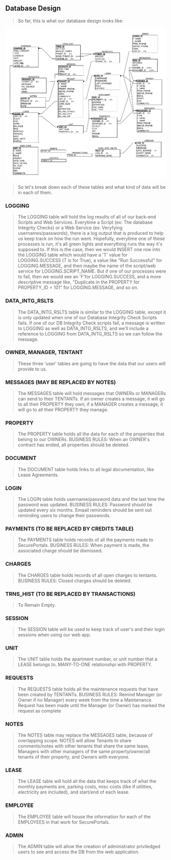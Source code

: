 ## Database Design

> So far, this is what our database design looks like:

![Image](https://github.com/SecurePortals/SecPort-Setup/blob/master/Documentation/PNG/ERD5.2.png)

> So let's break down each of these tables and what kind of data will be in each of them. 

### LOGGING

> The LOGGING table will hold the log results of all of our back-end Scripts and Web Services. Everytime a Script (ex: The database Integrity Checks) or a Web Service (ex: Veryfying usernames/passwords), there is a log output that is produced to help us keep track on how the run went. Hopefully, everytime one of these processes is run, it's all green lights and everything runs the way it's supposed to. If this is the case, then we would INSERT one row into the LOGGING table which would have a 'T' value for LOGGING.SUCCESS (T is for True), a value like "Run Successful" for LOGGING.MESSAGE, and then maybe the name of the script/web service for LOGGING.SCRIPT_NAME. But if one of our processes were to fail, then we would see an 'F'for LOGGING.SUCCESS, and a more descriptive message like, "Duplicate in the PROPERTY for PROPERTY_ID = 101" for LOGGING.MESSAGE, and so on. 

### DATA_INTG_RSLTS

> The DATA_INTG_RSLTS table is similar to the LOGGING table, except it is only updated when one of our Database Integrity Check Scripts fails. If one of our DB Integrity Check scripts fail, a message is written to LOGGING as well as DATA_INTG_RSLTS, and we'll include a reference to LOGGING from DATA_INTG_RSLTS so we can follow the message. 

### OWNER, MANAGER, TENTANT

> These three 'user' tables are going to have the data that our users will provide to us. 

### MESSAGES (MAY BE REPLACED BY NOTES)

> The MESSAGES table will hold messages that OWNERs or MANAGERs can send to their TENTANTs. If an owner creates a message, it will go to all their PROPERTY they own; if a MANAGER creates a message, it will go to all their PROPERTY they manage.

### PROPERTY

> The PROPERTY table holds all the data for each of the properties that belong to our OWNERs. BUSINESS RULES: When an OWNER's contract has ended, all properties should be deleted. 

### DOCUMENT

> The DOCUMENT table holds links to all legal documentation, like Lease Agreements. 

### LOGIN

> The LOGIN table holds username/password data and the last time the password was updated. BUSINESS RULES: Password should be updated every six months. Emaail reminders should be sent out reminding users to change their passwords.

### PAYMENTS (TO BE REPLACED BY CREDITS TABLE)

> The PAYMENTS table holds records of all the payments made to SecurePortals. BUSINESS RULES: When payment is made, the associated charge should be dismissed.

### CHARGES

> The CHARGES table holds records of all open charges to tentants. BUSINESS RULES: Closed charges should be deleted.

### TRNS_HIST (TO BE REPLACED BY TRANSACTIONS)

> To Remain Empty.

### SESSION

> The SESSION table will be used to keep track of user's and their login sessions when using our web app. 

### UNIT

> The UNIT table holds the apartment number, or unit number that a LEASE belongs to. MANY-TO-ONE relationshpi with PROPERTY.

### REQUESTS

> The REQUESTS table holds all the maintenance requests that have been created by TENTANTs. BUSINESS RULES: Remind Manager (or Owner if no Manager) every week from the time a Maintenance Request has been made until the Manager (or Owner) has marked the request as complete

### NOTES

> The NOTES table may replace the MESSAGES table, because of overlapping scope. NOTES will allow Tenants to share comments/notes with other tenants that share the same lease, Managers with other managers of the same property/owner/all tenants of their property, and Owners with everyone.

### LEASE

> The LEASE table will hold all the data that keeps track of what the monthly payments are, parking costs, misc costs (like if utilities, electricity are included), and start/end of each lease. 

### EMPLOYEE

> The EMPLOYEE table will house the information for each of the EMPLOYEES in that work for SecurePortals. 

### ADMIN

> The ADMIN table will allow the creation of administrator priviledged users to see and access the DB from the web application. 
